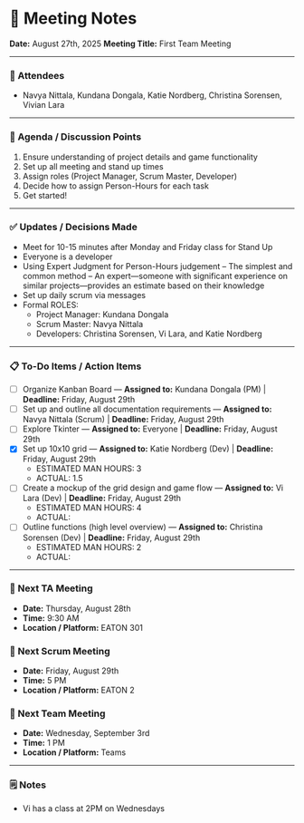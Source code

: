 # 📝 Meeting Notes

**Date:** August 27th, 2025
**Meeting Title:** First Team Meeting

---

### 👥 Attendees

- Navya Nittala, Kundana Dongala, Katie Nordberg, Christina Sorensen, Vivian Lara

---

### 📌 Agenda / Discussion Points

1. Ensure understanding of project details and game functionality
2. Set up all meeting and stand up times
3. Assign roles (Project Manager, Scrum Master, Developer)
4. Decide how to assign Person-Hours for each task 
5. Get started!

---

### ✅ Updates / Decisions Made

- Meet for 10-15 minutes after Monday and Friday class for Stand Up
- Everyone is a developer
- Using Expert Judgment for Person-Hours judgement 
  – The simplest and common method
  – An expert—someone with significant experience on similar projects—provides an estimate based on their knowledge
- Set up daily scrum via messages 
- Formal ROLES:
  - Project Manager: Kundana Dongala
  - Scrum Master: Navya Nittala
  - Developers: Christina Sorensen, Vi Lara, and Katie Nordberg

---

### 📋 To-Do Items / Action Items

- [ ] Organize Kanban Board — **Assigned to:** Kundana Dongala (PM) | **Deadline:** Friday, August 29th
- [ ] Set up and outline all documentation requirements — **Assigned to:** Navya Nittala (Scrum) | **Deadline:** Friday, August 29th
- [ ] Explore Tkinter — **Assigned to:** Everyone | **Deadline:** Friday, August 29th
- [X] Set up 10x10 grid — **Assigned to:** Katie Nordberg (Dev) | **Deadline:** Friday, August 29th
  - ESTIMATED MAN HOURS: 3
  - ACTUAL: 1.5 
- [ ] Create a mockup of the grid design and game flow — **Assigned to:** Vi Lara (Dev) | **Deadline:** Friday, August 29th
  - ESTIMATED MAN HOURS: 4
  - ACTUAL:
- [ ] Outline functions (high level overview) — **Assigned to:** Christina Sorensen (Dev) | **Deadline:** Friday, August 29th
  - ESTIMATED MAN HOURS: 2
  - ACTUAL:

---

### 📅 Next TA Meeting

- **Date:** Thursday, August 28th
- **Time:** 9:30 AM
- **Location / Platform:** EATON 301

### 📅 Next Scrum Meeting

- **Date:** Friday, August 29th
- **Time:** 5 PM
- **Location / Platform:** EATON 2

### 📅 Next Team Meeting

- **Date:** Wednesday, September 3rd
- **Time:** 1 PM
- **Location / Platform:** Teams

---

### 🗒️ Notes

- Vi has a class at 2PM on Wednesdays
